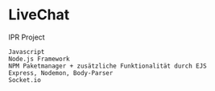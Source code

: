 # LiveChat
IPR Project
```
Javascript
Node.js Framework
NPM Paketmanager + zusätzliche Funktionalität durch EJS
Express, Nodemon, Body-Parser
Socket.io
```